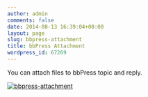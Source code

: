 ```yaml
---
author: admin
comments: false
date: 2014-08-13 16:39:04+00:00
layout: page
slug: bbpress-attachment
title: bbPress Attachment
wordpress_id: 67269
---
```


You can attach files to bbPress topic and reply.



[![bbpress-attachment](http://docs.rtcamp.com/wp-content/uploads/2014/08/bbpress-attachment.png)](http://docs.rtcamp.com/wp-content/uploads/2014/08/bbpress-attachment.png)










